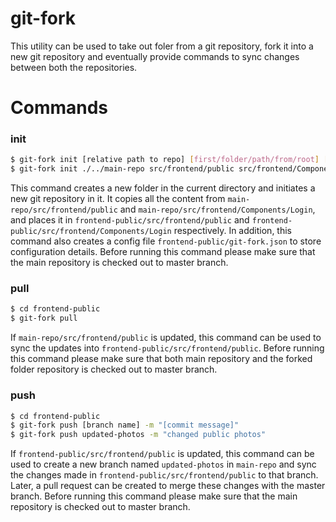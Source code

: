 # git-fork

This utility can be used to take out foler from a git repository, fork it into a new git repository and eventually provide commands to sync changes between both the repositories.

# Commands
### init
```sh
$ git-fork init [relative path to repo] [first/folder/path/from/root] [second/folder/path/from/root] [name of new folder]
$ git-fork init ./../main-repo src/frontend/public src/frontend/Components/Login frontend-public
```
This command creates a new folder in the current directory and initiates a new git repository in it. It copies all the content from `main-repo/src/frontend/public` and `main-repo/src/frontend/Components/Login`, and places it in `frontend-public/src/frontend/public` and `frontend-public/src/frontend/Components/Login` respectively. In addition, this command also creates a config file `frontend-public/git-fork.json` to store configuration details.
Before running this command please make sure that the main repository is checked out to master branch.


### pull
```sh
$ cd frontend-public
$ git-fork pull
```
If `main-repo/src/frontend/public` is updated, this command can be used to sync the updates into `frontend-public/src/frontend/public`.
Before running this command please make sure that both main repository and the forked folder repository is checked out to master branch.

### push
```sh
$ cd frontend-public
$ git-fork push [branch name] -m "[commit message]"
$ git-fork push updated-photos -m "changed public photos"
```
If `frontend-public/src/frontend/public` is updated, this command can be used to create a new branch named `updated-photos` in `main-repo` and sync the changes made in `frontend-public/src/frontend/public` to that branch. Later, a pull request can be created to merge these changes with the master branch.
Before running this command please make sure that the main repository is checked out to master branch.